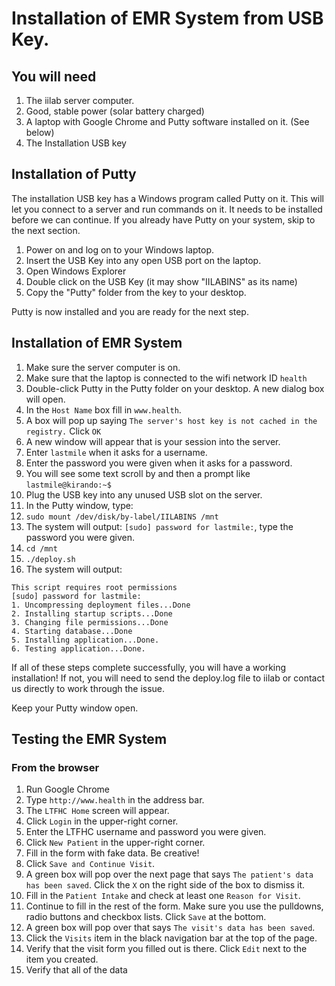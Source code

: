 # Installation of EMR System from USB Key.

## You will need
1. The iilab server computer.
2. Good, stable power (solar battery charged)
3. A laptop with Google Chrome and Putty software installed on it. (See below)
4. The Installation USB key

## Installation of Putty
The installation USB key has a Windows program called Putty on it. This will let you connect
to a server and run commands on it. It needs to be installed before we can continue. If you 
already have Putty on your system, skip to the next section.

1. Power on and log on to your Windows laptop.
2. Insert the USB Key into any open USB port on the laptop.
3. Open Windows Explorer
4. Double click on the USB Key (it may show "IILABINS" as its name)
5. Copy the "Putty" folder from the key to your desktop.

Putty is now installed and you are ready for the next step.

## Installation of EMR System
1. Make sure the server computer is on.
1. Make sure that the laptop is connected to the wifi network ID `health`
1. Double-click Putty in the Putty folder on your desktop. A new dialog box will open.
1. In the `Host Name` box fill in `www.health`.
1. A box will pop up saying `The server's host key is not cached in the registry.` Click `OK`
1. A new window will appear that is your session into the server.
1. Enter `lastmile` when it asks for a username.
1. Enter the password you were given when it asks for a password.
1. You will see some text scroll by and then a prompt like `lastmile@kirando:~$`  
1. Plug the USB key into any unused USB slot on the server.
1. In the Putty window, type:
 11. `sudo mount /dev/disk/by-label/IILABINS /mnt`
 11. The system will output: `[sudo] password for lastmile:`, type the password you were given.
 11. `cd /mnt`
 11. `./deploy.sh`
 11. The system will output:
```
This script requires root permissions
[sudo] password for lastmile: 
1. Uncompressing deployment files...Done
2. Installing startup scripts...Done
3. Changing file permissions...Done
4. Starting database...Done
5. Installing application...Done.
6. Testing application...Done.
```

If all of these steps complete successfully, you will have a working installation! If not, you 
will need to send the deploy.log file to iilab or contact us directly to work through the issue.

Keep your Putty window open.

## Testing the EMR System

### From the browser

1. Run Google Chrome
1. Type `http://www.health` in the address bar.
1. The `LTFHC Home` screen will appear.
1. Click `Login` in the upper-right corner.
1. Enter the LTFHC username and password you were given.
1. Click `New Patient` in the upper-right corner. 
1. Fill in the form with fake data. Be creative!
1. Click `Save and Continue Visit`.
1. A green box will pop over the next page that says `The patient's data has been saved`.
Click the `X` on the right side of the box to dismiss it.
1. Fill in the `Patient Intake` and check at least one `Reason for Visit`.
1. Continue to fill in the rest of the form. Make sure you use the pulldowns, radio buttons 
and checkbox lists. Click `Save` at the bottom.
1. A green box will pop over that says `The visit's data has been saved`.
1. Click the `Visits` item in the black navigation bar at the top of the page.
1. Verify that the visit form you filled out is there. Click `Edit` next to the item you created.
1. Verify that all of the data 

